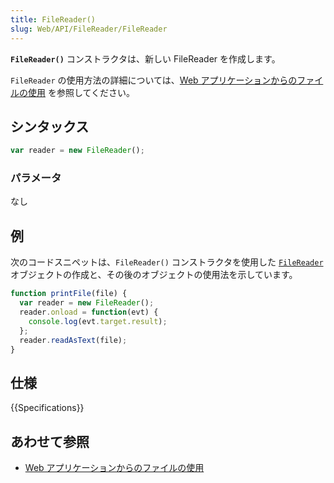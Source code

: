 ```yaml
---
title: FileReader()
slug: Web/API/FileReader/FileReader
---
```


**`FileReader()`** コンストラクタは、新しい FileReader を作成します。

`FileReader` の使用方法の詳細については、[Web アプリケーションからのファイルの使用](/ja/docs/Web/API/File/Using_files_from_web_applications) を参照してください。

## シンタックス

```js
var reader = new FileReader();
```

### パラメータ

なし

## 例

次のコードスニペットは、`FileReader()` コンストラクタを使用した [`FileReader`](/ja/docs/Web/API/FileReader) オブジェクトの作成と、その後のオブジェクトの使用法を示しています。

```js
function printFile(file) {
  var reader = new FileReader();
  reader.onload = function(evt) {
    console.log(evt.target.result);
  };
  reader.readAsText(file);
}
```

## 仕様

{{Specifications}}

## あわせて参照

- [Web アプリケーションからのファイルの使用](/ja/docs/Web/API/File/Using_files_from_web_applications)
